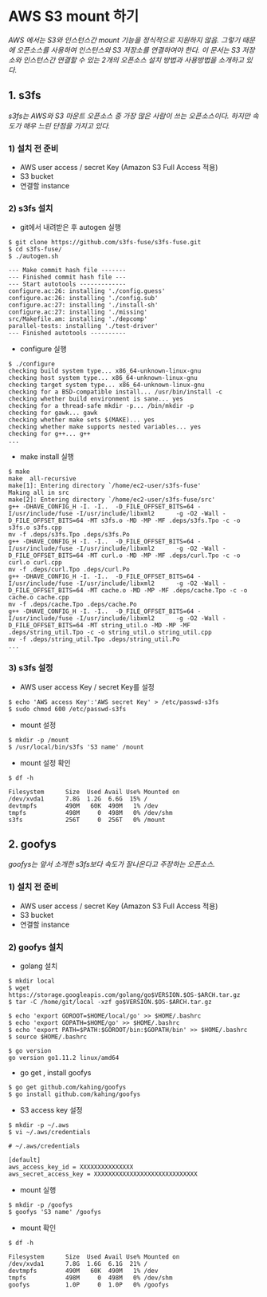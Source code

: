 # AWS S3 mount 하기

*AWS 에서는 S3와 인스턴스간 mount 기능을 정식적으로 지원하지 않음. 그렇기 때문에 오픈소스를 사용하여 인스턴스와 S3 저장소를 연결하여야 한다. 이 문서는 S3 저장소와 인스턴스간 연결할 수 있는 2개의 오픈소스 설치 방법과 사용방법을 소개하고 있다.*



## 1. s3fs

*s3fs는 AWS와 S3 마운트 오픈소스 중 가장 많은 사람이 쓰는 오픈소스이다. 하지만 속도가 매우 느린 단점을 가지고 있다.*

### 1) 설치 전 준비

- AWS user access / secret Key (Amazon S3 Full Access 적용)
- S3 bucket
- 연결할 instance

### 2) s3fs 설치

- git에서 내려받은 후 autogen 실행

```
$ git clone https://github.com/s3fs-fuse/s3fs-fuse.git
$ cd s3fs-fuse/
$ ./autogen.sh

--- Make commit hash file -------
--- Finished commit hash file ---
--- Start autotools -------------
configure.ac:26: installing './config.guess'
configure.ac:26: installing './config.sub'
configure.ac:27: installing './install-sh'
configure.ac:27: installing './missing'
src/Makefile.am: installing './depcomp'
parallel-tests: installing './test-driver'
--- Finished autotools ----------
```

- configure 실행

```
$ ./configure
checking build system type... x86_64-unknown-linux-gnu
checking host system type... x86_64-unknown-linux-gnu
checking target system type... x86_64-unknown-linux-gnu
checking for a BSD-compatible install... /usr/bin/install -c
checking whether build environment is sane... yes
checking for a thread-safe mkdir -p... /bin/mkdir -p
checking for gawk... gawk
checking whether make sets $(MAKE)... yes
checking whether make supports nested variables... yes
checking for g++... g++
...
```

- make install 실행

```
$ make
make  all-recursive
make[1]: Entering directory `/home/ec2-user/s3fs-fuse'
Making all in src
make[2]: Entering directory `/home/ec2-user/s3fs-fuse/src'
g++ -DHAVE_CONFIG_H -I. -I..  -D_FILE_OFFSET_BITS=64 -I/usr/include/fuse -I/usr/include/libxml2      -g -O2 -Wall -D_FILE_OFFSET_BITS=64 -MT s3fs.o -MD -MP -MF .deps/s3fs.Tpo -c -o s3fs.o s3fs.cpp
mv -f .deps/s3fs.Tpo .deps/s3fs.Po
g++ -DHAVE_CONFIG_H -I. -I..  -D_FILE_OFFSET_BITS=64 -I/usr/include/fuse -I/usr/include/libxml2      -g -O2 -Wall -D_FILE_OFFSET_BITS=64 -MT curl.o -MD -MP -MF .deps/curl.Tpo -c -o curl.o curl.cpp
mv -f .deps/curl.Tpo .deps/curl.Po
g++ -DHAVE_CONFIG_H -I. -I..  -D_FILE_OFFSET_BITS=64 -I/usr/include/fuse -I/usr/include/libxml2      -g -O2 -Wall -D_FILE_OFFSET_BITS=64 -MT cache.o -MD -MP -MF .deps/cache.Tpo -c -o cache.o cache.cpp
mv -f .deps/cache.Tpo .deps/cache.Po
g++ -DHAVE_CONFIG_H -I. -I..  -D_FILE_OFFSET_BITS=64 -I/usr/include/fuse -I/usr/include/libxml2      -g -O2 -Wall -D_FILE_OFFSET_BITS=64 -MT string_util.o -MD -MP -MF .deps/string_util.Tpo -c -o string_util.o string_util.cpp
mv -f .deps/string_util.Tpo .deps/string_util.Po
...
```

### 3) s3fs 설정

- AWS user access Key / secret Key를 설정

```
$ echo 'AWS access Key':'AWS secret Key' > /etc/passwd-s3fs
$ sudo chmod 600 /etc/passwd-s3fs
```

- mount 설정

```
$ mkdir -p /mount
$ /usr/local/bin/s3fs 'S3 name' /mount
```

- mount 설정 확인

```
$ df -h

Filesystem      Size  Used Avail Use% Mounted on
/dev/xvda1      7.8G  1.2G  6.6G  15% /
devtmpfs        490M   60K  490M   1% /dev
tmpfs           498M     0  498M   0% /dev/shm
s3fs            256T     0  256T   0% /mount
```



## 2. goofys

*goofys는 앞서 소개한 s3fs보다 속도가 잘나온다고 주장하는 오픈소스.*

### 1) 설치 전 준비

- AWS user access / secret Key (Amazon S3 Full Access 적용)
- S3 bucket
- 연결할 instance

### 2) goofys 설치

- golang 설치

```
$ mkdir local
$ wget https://storage.googleapis.com/golang/go$VERSION.$OS-$ARCH.tar.gz
$ tar -C /home/git/local -xzf go$VERSION.$OS-$ARCH.tar.gz

$ echo 'export GOROOT=$HOME/local/go' >> $HOME/.bashrc
$ echo 'export GOPATH=$HOME/go' >> $HOME/.bashrc
$ echo 'export PATH=$PATH:$GOROOT/bin:$GOPATH/bin' >> $HOME/.bashrc
$ source $HOME/.bashrc

$ go version
go version go1.11.2 linux/amd64
```

- go get , install goofys

```
$ go get github.com/kahing/goofys
$ go install github.com/kahing/goofys
```

- S3 access key 설정

```
$ mkdir -p ~/.aws
$ vi ~/.aws/credentials
```

```
# ~/.aws/credentials

[default]
aws_access_key_id = XXXXXXXXXXXXXXX
aws_secret_access_key = XXXXXXXXXXXXXXXXXXXXXXXXXXXXX
```

- mount 실행

```
$ mkdir -p /goofys
$ goofys 'S3 name' /goofys
```

- mount 확인

```
$ df -h

Filesystem      Size  Used Avail Use% Mounted on
/dev/xvda1      7.8G  1.6G  6.1G  21% /
devtmpfs        490M   60K  490M   1% /dev
tmpfs           498M     0  498M   0% /dev/shm
goofys          1.0P     0  1.0P   0% /goofys
```

